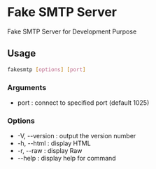 # Fake SMTP Server

Fake SMTP Server for Development Purpose

## Usage

```sh
fakesmtp [options] [port]
```

### Arguments

- port : connect to specified port (default 1025)

### Options

- -V, --version : output the version number
- -h, --html : display HTML
- -r, --raw : display Raw
- --help : display help for command
